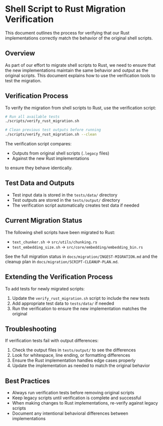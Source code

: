 # Shell Script to Rust Migration Verification

This document outlines the process for verifying that our Rust implementations
correctly match the behavior of the original shell scripts.

## Overview

As part of our effort to migrate shell scripts to Rust, we need to ensure
that the new implementations maintain the same behavior and output as the
original scripts. This document explains how to use the verification tools
to test the migration.

## Verification Process

To verify the migration from shell scripts to Rust, use the verification script:

```bash
# Run all available tests
./scripts/verify_rust_migration.sh

# Clean previous test outputs before running
./scripts/verify_rust_migration.sh --clean
```

The verification script compares:

- Outputs from original shell scripts (`.legacy` files)
- Against the new Rust implementations

to ensure they behave identically.

## Test Data and Outputs

- Test input data is stored in the `tests/data/` directory
- Test outputs are stored in the `tests/output/` directory
- The verification script automatically creates test data if needed

## Current Migration Status

The following shell scripts have been migrated to Rust:

- `text_chunker.sh` → `src/utils/chunking.rs`
- `test_embedding_size.sh` → `src/core/embedding/embedding_bin.rs`

See the full migration status in `docs/migration/INGEST-MIGRATION.md` and the
cleanup plan in `docs/migration/SCRIPT-CLEANUP-PLAN.md`.

## Extending the Verification Process

To add tests for newly migrated scripts:

1. Update the `verify_rust_migration.sh` script to include the new tests
2. Add appropriate test data to `tests/data/` if needed
3. Run the verification to ensure the new implementation matches the original

## Troubleshooting

If verification tests fail with output differences:

1. Check the output files in `tests/output/` to see the differences
2. Look for whitespace, line ending, or formatting differences
3. Ensure the Rust implementation handles edge cases properly
4. Update the implementation as needed to match the original behavior

## Best Practices

- Always run verification tests before removing original scripts
- Keep legacy scripts until verification is complete and successful
- When making changes to Rust implementations, re-verify against legacy scripts
- Document any intentional behavioral differences between implementations
